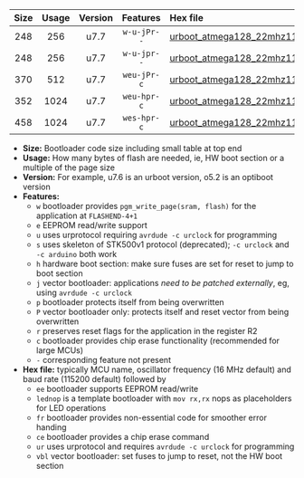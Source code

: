 |Size|Usage|Version|Features|Hex file|
|:-:|:-:|:-:|:-:|:--|
|248|256|u7.7|`w-u-jPr--`|[urboot_atmega128_22mhz1184_19200bps_lednop_ur_vbl.hex](https://raw.githubusercontent.com/stefanrueger/urboot.hex/main/mcus/atmega128/fcpu_22mhz1184/19200_bps/urboot_atmega128_22mhz1184_19200bps_lednop_ur_vbl.hex)|
|248|256|u7.7|`w-u-jpr--`|[urboot_atmega128_22mhz1184_19200bps_lednop_fr_ur_vbl.hex](https://raw.githubusercontent.com/stefanrueger/urboot.hex/main/mcus/atmega128/fcpu_22mhz1184/19200_bps/urboot_atmega128_22mhz1184_19200bps_lednop_fr_ur_vbl.hex)|
|370|512|u7.7|`weu-jPr-c`|[urboot_atmega128_22mhz1184_19200bps_ee_lednop_fr_ce_ur_vbl.hex](https://raw.githubusercontent.com/stefanrueger/urboot.hex/main/mcus/atmega128/fcpu_22mhz1184/19200_bps/urboot_atmega128_22mhz1184_19200bps_ee_lednop_fr_ce_ur_vbl.hex)|
|352|1024|u7.7|`weu-hpr-c`|[urboot_atmega128_22mhz1184_19200bps_ee_lednop_fr_ce_ur.hex](https://raw.githubusercontent.com/stefanrueger/urboot.hex/main/mcus/atmega128/fcpu_22mhz1184/19200_bps/urboot_atmega128_22mhz1184_19200bps_ee_lednop_fr_ce_ur.hex)|
|458|1024|u7.7|`wes-hpr-c`|[urboot_atmega128_22mhz1184_19200bps_ee_lednop_fr_ce.hex](https://raw.githubusercontent.com/stefanrueger/urboot.hex/main/mcus/atmega128/fcpu_22mhz1184/19200_bps/urboot_atmega128_22mhz1184_19200bps_ee_lednop_fr_ce.hex)|

- **Size:** Bootloader code size including small table at top end
- **Usage:** How many bytes of flash are needed, ie, HW boot section or a multiple of the page size
- **Version:** For example, u7.6 is an urboot version, o5.2 is an optiboot version
- **Features:**
  + `w` bootloader provides `pgm_write_page(sram, flash)` for the application at `FLASHEND-4+1`
  + `e` EEPROM read/write support
  + `u` uses urprotocol requiring `avrdude -c urclock` for programming
  + `s` uses skeleton of STK500v1 protocol (deprecated); `-c urclock` and `-c arduino` both work
  + `h` hardware boot section: make sure fuses are set for reset to jump to boot section
  + `j` vector bootloader: applications *need to be patched externally*, eg, using `avrdude -c urclock`
  + `p` bootloader protects itself from being overwritten
  + `P` vector bootloader only: protects itself and reset vector from being overwritten
  + `r` preserves reset flags for the application in the register R2
  + `c` bootloader provides chip erase functionality (recommended for large MCUs)
  + `-` corresponding feature not present
- **Hex file:** typically MCU name, oscillator frequency (16 MHz default) and baud rate (115200 default) followed by
  + `ee` bootloader supports EEPROM read/write
  + `lednop` is a template bootloader with `mov rx,rx` nops as placeholders for LED operations
  + `fr` bootloader provides non-essential code for smoother error handing
  + `ce` bootloader provides a chip erase command
  + `ur` uses urprotocol and requires `avrdude -c urclock` for programming
  + `vbl` vector bootloader: set fuses to jump to reset, not the HW boot section
